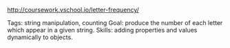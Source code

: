 http://coursework.vschool.io/letter-frequency/

Tags: string manipulation, counting
Goal: produce the number of each letter which appear in a given string.
Skills: adding properties and values dynamically to objects.
